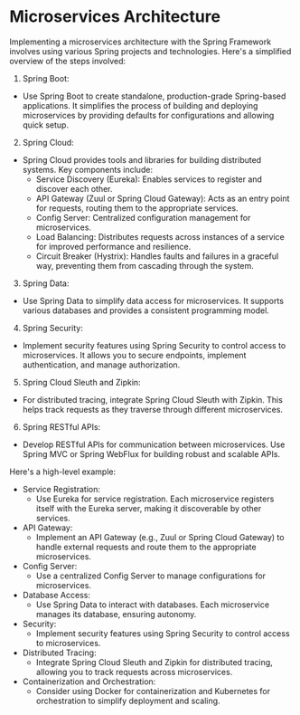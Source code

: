 # Microservices Architecture
Implementing a microservices architecture with the Spring Framework involves using various Spring projects and technologies. 
Here's a simplified overview of the steps involved:

1. Spring Boot:
- Use Spring Boot to create standalone, production-grade Spring-based applications. It simplifies the process of building and deploying microservices by providing defaults for configurations and allowing quick setup.

2. Spring Cloud:
- Spring Cloud provides tools and libraries for building distributed systems. Key components include:
  - Service Discovery (Eureka): Enables services to register and discover each other.
  - API Gateway (Zuul or Spring Cloud Gateway): Acts as an entry point for requests, routing them to the appropriate services.
  - Config Server: Centralized configuration management for microservices.
  - Load Balancing: Distributes requests across instances of a service for improved performance and resilience.
  - Circuit Breaker (Hystrix): Handles faults and failures in a graceful way, preventing them from cascading through the system.

3. Spring Data:
- Use Spring Data to simplify data access for microservices. It supports various databases and provides a consistent programming model.

4. Spring Security:
- Implement security features using Spring Security to control access to microservices. It allows you to secure endpoints, implement authentication, and manage authorization.

5. Spring Cloud Sleuth and Zipkin:
- For distributed tracing, integrate Spring Cloud Sleuth with Zipkin. This helps track requests as they traverse through different microservices.

6. Spring RESTful APIs:
- Develop RESTful APIs for communication between microservices. Use Spring MVC or Spring WebFlux for building robust and scalable APIs.

Here's a high-level example:
- Service Registration:
  - Use Eureka for service registration. Each microservice registers itself with the Eureka server, making it discoverable by other services.
- API Gateway:
  - Implement an API Gateway (e.g., Zuul or Spring Cloud Gateway) to handle external requests and route them to the appropriate microservices.
- Config Server:
  - Use a centralized Config Server to manage configurations for microservices.
- Database Access:
  - Use Spring Data to interact with databases. Each microservice manages its database, ensuring autonomy.
- Security:
  - Implement security features using Spring Security to control access to microservices.
- Distributed Tracing:
  - Integrate Spring Cloud Sleuth and Zipkin for distributed tracing, allowing you to track requests across microservices.
- Containerization and Orchestration:
  - Consider using Docker for containerization and Kubernetes for orchestration to simplify deployment and scaling.


